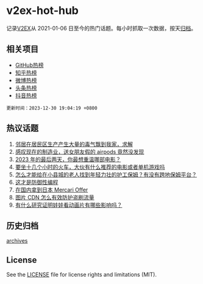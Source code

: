 # v2ex-hot-hub

 记录[V2EX](https://www.v2ex.com/)从 2021-01-06 日至今的热门话题。每小时抓取一次数据，按天[归档](archives)。
 
 ## 相关项目

- [GitHub热榜](https://github.com/snaildev/github-hot-hub)
- [知乎热榜](https://github.com/snaildev/zhihu-hot-hub)
- [微博热榜](https://github.com/snaildev/weibo-hot-hub)
- [头条热榜](https://github.com/snaildev/toutiao-hot-hub)
- [抖音热榜](https://github.com/snaildev/douyin-hot-hub)


 `更新时间：2023-12-30 19:04:19 +0800`

## 热议话题

1. [邻居在居民区生产产生大量的毒气飘到我家，求解](https://www.v2ex.com/t/1004569)
1. [感叹现在的制造业，送女朋友假的 airpods 竟然没发现](https://www.v2ex.com/t/1004547)
1. [2023 年的最后两天，你最想重温哪部电影？](https://www.v2ex.com/t/1004586)
1. [要坐十几个小时的火车，大伙有什么推荐的电影或者单机游戏吗](https://www.v2ex.com/t/1004544)
1. [怎么才能给在小县城的老人找到年轻力壮的护工保姆？有没有跨地保姆平台？](https://www.v2ex.com/t/1004563)
1. [这才是防御性编程](https://www.v2ex.com/t/1004506)
1. [在国内拿到日本 Mercari Offer](https://www.v2ex.com/t/1004606)
1. [图片 CDN 怎么有效防护盗刷流量](https://www.v2ex.com/t/1004508)
1. [有什么研究证明娃娃看动画片有哪些影响吗？](https://www.v2ex.com/t/1004591)

## 历史归档

[archives](archives)

## License

See the [LICENSE](LICENSE) file for license rights and limitations (MIT).
